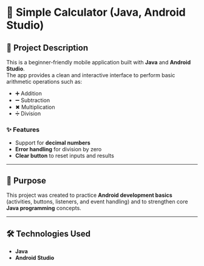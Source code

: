 # 📱 Simple Calculator (Java, Android Studio)

## 📖 Project Description
This is a beginner-friendly mobile application built with **Java** and **Android Studio**.  
The app provides a clean and interactive interface to perform basic arithmetic operations such as:

- ➕ Addition  
- ➖ Subtraction  
- ✖ Multiplication  
- ➗ Division  

### ✨ Features
- Support for **decimal numbers**  
- **Error handling** for division by zero  
- **Clear button** to reset inputs and results  

---

## 🎯 Purpose
This project was created to practice **Android development basics** (activities, buttons, listeners, and event handling) and to strengthen core **Java programming** concepts.

---

## 🛠 Technologies Used
- **Java**  
- **Android Studio**  
